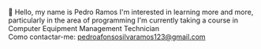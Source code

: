  👋 Hello, my name is Pedro Ramos 
 I'm interested in learning more and more, particularly in the area of programming 
 I'm currently taking a course in Computer Equipment Management Technician  
 Como contactar-me: pedroafonsosilvaramos123@gmail.com

